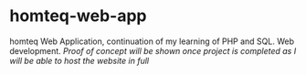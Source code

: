 # homteq-web-app
homteq Web Application, continuation of my learning of PHP and SQL. Web development.
*Proof of concept will be shown once project is completed as I will be able to host the website in full*
